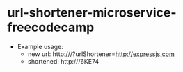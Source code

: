 # url-shortener-microservice-freecodecamp

* Example usage:
  * new url: http://<hostname>/?urlShortener=http://expressjs.com
  * shortened: http://<hostname>/6KE74
